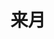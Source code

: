 ---
title: 来月
description: 下个月
kana: らいげつ
pronunciation: raigetsu
tone: ⓪
type: 名词
pubDate: 2024-08-21 00:00:46
lessonIndex: 5
---